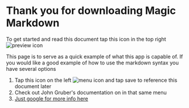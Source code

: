 Thank you for downloading Magic Markdown
========================================

To get started and read this document tap this icon in the top right ![preview icon](https://oklasoftware.com/images/preview.png)

This page is to serve as a quick example of what this app is capable of. If you would like a good example of how to use the markdown syntax you have several options

1. Tap this icon on the left ![menu icon](https://oklasoftware.com/images/menu.png) and tap save to reference this document later
2. Check out John Gruber's documentation on in that same menu
3. [Just google for more info here](https://google.com/search?q=markdown)